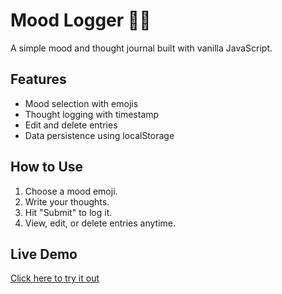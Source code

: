 # Mood Logger 🧠💬

A simple mood and thought journal built with vanilla JavaScript.

## Features
- Mood selection with emojis
- Thought logging with timestamp
- Edit and delete entries
- Data persistence using localStorage

## How to Use
1. Choose a mood emoji.
2. Write your thoughts.
3. Hit "Submit" to log it.
4. View, edit, or delete entries anytime.

## Live Demo
[Click here to try it out](https://amanmaikhuri.github.io/moodTracker/)


